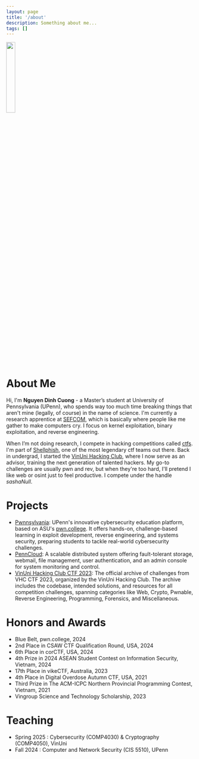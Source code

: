 ```yaml
---
layout: page
title: '/about'
description: Something about me...
tags: [] 
---
```


<img src="{{site.baseurl}}/assets/images/avatar.png" width="22%"/>

# About Me

Hi, I'm **Nguyen Dinh Cuong** - a Master’s student at University of Pennsylvania (UPenn), who spends way too much time breaking things that aren't mine (legally, of course) in the name of science. I'm currently a research apprentice at [SEFCOM](https://sefcom.asu.edu/), which is basically where people like me gather to make computers cry. I focus on kernel exploitation, binary exploitation, and reverse engineering.

When I’m not doing research, I compete in hacking competitions called [ctfs](https://ctftime.org/about/). I'm part of [Shellphish](https://shellphish.net/), one of the most legendary ctf teams out there. Back in undergrad, I started the [VinUni Hacking Club](https://github.com/V1nUn1H4ck1ngClub), where I now serve as an advisor, training the next generation of talented hackers. My go-to challenges are usually pwn and rev, but when they're too hard, I'll pretend I like web or osint just to feel productive. I compete under the handle *sashaNull*.

# Projects
- [Pwnnsylvania](https://github.com/sashaNull/dojo): UPenn's innovative cybersecurity education platform, based on ASU's [pwn.college](https://pwn.college). It offers hands-on, challenge-based learning in exploit development, reverse engineering, and systems security, preparing students to tackle real-world cybersecurity challenges.
- [PennCloud](https://github.com/sashaNull/PennCloud): A scalable distributed system offering fault-tolerant storage, webmail, file management, user authentication, and an admin console for system monitoring and control.
- [VinUni Hacking Club CTF 2023](https://github.com/V1nUn1H4ck1ngClub/VHC_CTF_2023): The official archive of challenges from VHC CTF 2023, organized by the VinUni Hacking Club. The archive includes the codebase, intended solutions, and resources for all competition challenges, spanning categories like Web, Crypto, Pwnable, Reverse Engineering, Programming, Forensics, and Miscellaneous.

# Honors and Awards
- Blue Belt, pwn.college, 2024
- 2nd Place in CSAW CTF Qualification Round, USA, 2024
- 6th Place in corCTF, USA, 2024
- 4th Prize in 2024 ASEAN Student Contest on Information Security, Vietnam, 2024
- 17th Place in vikeCTF, Australia, 2023	
- 4th Place in Digital Overdose Autumn CTF, USA, 2021
- Third Prize in The ACM-ICPC Northern Provincial Programming Contest, Vietnam, 2021
- Vingroup Science and Technology Scholarship, 2023

# Teaching
- Spring 2025 : Cybersecurity (COMP4030) & Cryptography (COMP4050), VinUni
- Fall 2024 : Computer and Network Security (CIS 5510), UPenn